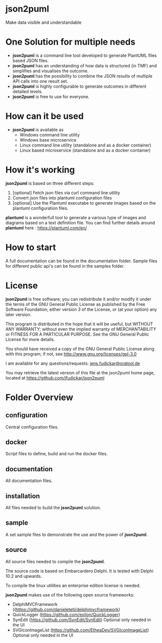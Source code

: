 # **json2puml**

Make data visible and understandable

# One Solution for multiple needs
 * **json2puml** is a command line tool developed to generate PlantUML files based JSON files.
 * **json2puml** has an understanding of how data is structured (in TMF) and simplifies and visualises the outcome.
 * **json2puml** has the possibility to combine the JSON results of multiple API calls into one result set.
 * **json2puml** is highly configurable to generate outcomes in different detailed levels.
 * **json2puml** is free to use for everyone.

# How can it be used
 * **json2puml** is available as
	 * Windows command line utility
	 * Windows base microservice
	 * Linux command line utility  (standalone and as a docker container)
	 * Linux based microservice (standalone and as a docker container)

# How it's working
**json2puml** is based on three different steps:
1. [optional] Fetch json files via curl command line utility
2. Convert json files into plantuml configuration files
3. [optional] Use the Plantuml executabe to generate images based on the plantuml configuration files.

**plantuml** is a wonderfull tool to generate a various type of images and diagrams based on a text definition file.
You can find further details around **plantuml** here : https://plantuml.com/en/


# How to start
A full documentation can be found in the documentation folder.
Sample files for different public api's can be found in the samples folder.


# License
**json2puml** is free software; you can redistribute it and/or modify it under the terms of the GNU General Public License as published by the Free Software Foundation; either version 3 of the License, or (at your option) any later version.

This program is distributed in the hope that it will be useful, but WITHOUT ANY WARRANTY; without even the implied warranty of MERCHANTABILITY or FITNESS FOR A PARTICULAR PURPOSE. 
See the GNU General Public License for more details.

You should have received a copy of the GNU General Public License along with this program; if not, see http://www.gnu.org/licenses/gpl-3.0

I am available for any questions/requests: jens.fudickar@oratool.de

You may retrieve the latest version of this file at the json2puml home page,
located at https://github.com/jfudickar/json2puml

# Folder Overview
## configuration
Central configuration files.

## docker
Script files to define, build and run the docker files.

## documentation
All documentation files.

## installation
All files needed to build the **json2puml** solution.

## sample
A set sample files to demonstrate the use and the power of  **json2puml**.

## source
All source files needed to compile the **json2puml**.

The source code is based on Embarcardero Delphi. It is tested with Delphi 10.2 and upwards.

To compile the linux utilities an enterprise edition license is needed.

**json2puml** makes use of the following open source frameworks:
- DelphiMVCFramework ((https://github.com/danieleteti/delphimvcframework)
- QuickLogger (https://github.com/exilon/QuickLogger)
- SynEdit (https://github.com/SynEdit/SynEdit)
  Optional only needed in the UI
- SVGIconImageList (https://github.com/EtheaDev/SVGIconImageList) 
  Optional only needed in the UI

